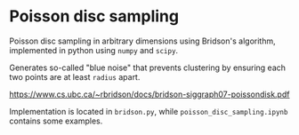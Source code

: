 # Poisson disc sampling
Poisson disc sampling in arbitrary dimensions using Bridson's algorithm, implemented in python using ``numpy`` and ``scipy``.

Generates so-called "blue noise" that prevents clustering by ensuring each two points are at least ``radius`` apart.

https://www.cs.ubc.ca/~rbridson/docs/bridson-siggraph07-poissondisk.pdf

Implementation is located in ``bridson.py``, while ``poisson_disc_sampling.ipynb`` contains some examples. 